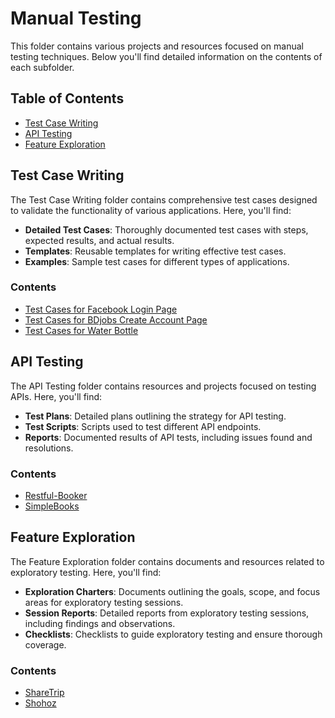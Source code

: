 # Manual Testing

This folder contains various projects and resources focused on manual testing techniques. Below you'll find detailed information on the contents of each subfolder.

## Table of Contents

- [Test Case Writing](#test-case-writing)
- [API Testing](#api-testing)
- [Feature Exploration](#feature-exploration)

## Test Case Writing

The Test Case Writing folder contains comprehensive test cases designed to validate the functionality of various applications. Here, you'll find:

- **Detailed Test Cases**: Thoroughly documented test cases with steps, expected results, and actual results.
- **Templates**: Reusable templates for writing effective test cases.
- **Examples**: Sample test cases for different types of applications.

### Contents

- [Test Cases for Facebook Login Page](https://github.com/Faysal-MD/SQA-Sample-Works/blob/main/Manual%20Testing/Test%20Case%20Writing/Test%20Case%20of%20Login%20Page%20of%20Facebook.xlsx)
- [Test Cases for BDjobs Create Account Page](https://github.com/Faysal-MD/SQA-Sample-Works/blob/main/Manual%20Testing/Test%20Case%20Writing/Test%20Case%20of%20Create%20Account%20Page%20of%20BDjobs.xlsx)
- [Test Cases for Water Bottle](https://github.com/Faysal-MD/SQA-Sample-Works/blob/main/Manual%20Testing/Test%20Case%20Writing/Test%20Case%20of%20WaterBottle.docx)

## API Testing

The API Testing folder contains resources and projects focused on testing APIs. Here, you'll find:

- **Test Plans**: Detailed plans outlining the strategy for API testing.
- **Test Scripts**: Scripts used to test different API endpoints.
- **Reports**: Documented results of API tests, including issues found and resolutions.

### Contents

- [Restful-Booker](https://github.com/Faysal-MD/SQA-Sample-Works/tree/main/Manual%20Testing/API%20Testing/Postman%20Works/TicketSystem)
- [SimpleBooks](https://github.com/Faysal-MD/SQA-Sample-Works/tree/main/Manual%20Testing/API%20Testing/Postman%20Works/SimpleBooks)

## Feature Exploration

The Feature Exploration folder contains documents and resources related to exploratory testing. Here, you'll find:

- **Exploration Charters**: Documents outlining the goals, scope, and focus areas for exploratory testing sessions.
- **Session Reports**: Detailed reports from exploratory testing sessions, including findings and observations.
- **Checklists**: Checklists to guide exploratory testing and ensure thorough coverage.

### Contents

- [ShareTrip](https://github.com/Faysal-MD/SQA-Sample-Works/blob/main/Manual%20Testing/Feature%20Exploration/FeatureExplore_ShareTrip.pdf)
- [Shohoz](https://github.com/Faysal-MD/SQA-Sample-Works/blob/main/Manual%20Testing/Feature%20Exploration/Feature%20Explore_Shohoz.pdf)
